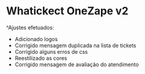 # Whatickect OneZape v2

^Ajustes efetuados:

- Adicionado logos
- Corrigido mensagem duplicada na lista de tickets
- Corrigido alguns erros de css
- Reestilizado as cores
- Corrigido mensagem de avaliação do atendimento
